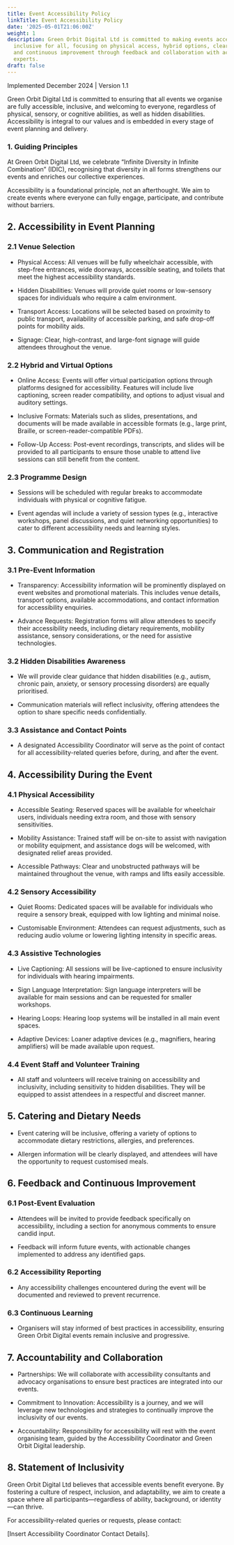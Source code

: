 ```yaml
---
title: Event Accessibility Policy
linkTitle: Event Accessibility Policy
date: '2025-05-01T21:06:00Z'
weight: 1
description: Green Orbit Digital Ltd is committed to making events accessible and
  inclusive for all, focusing on physical access, hybrid options, clear communication,
  and continuous improvement through feedback and collaboration with accessibility
  experts.
draft: false
---
```



<!-- Unsupported block type: table_of_contents -->

Implemented December 2024 | Version 1.1

Green Orbit Digital Ltd is committed to ensuring that all events we organise are fully accessible, inclusive, and welcoming to everyone, regardless of physical, sensory, or cognitive abilities, as well as hidden disabilities. Accessibility is integral to our values and is embedded in every stage of event planning and delivery.

<!-- Unsupported block type: divider -->

### 1. Guiding Principles

At Green Orbit Digital Ltd, we celebrate “Infinite Diversity in Infinite Combination” (IDIC), recognising that diversity in all forms strengthens our events and enriches our collective experiences.

Accessibility is a foundational principle, not an afterthought. We aim to create events where everyone can fully engage, participate, and contribute without barriers.

<!-- Unsupported block type: divider -->

## 2. Accessibility in Event Planning

### 2.1 Venue Selection

- Physical Access: All venues will be fully wheelchair accessible, with step-free entrances, wide doorways, accessible seating, and toilets that meet the highest accessibility standards.

- Hidden Disabilities: Venues will provide quiet rooms or low-sensory spaces for individuals who require a calm environment.

- Transport Access: Locations will be selected based on proximity to public transport, availability of accessible parking, and safe drop-off points for mobility aids.

- Signage: Clear, high-contrast, and large-font signage will guide attendees throughout the venue.

### 2.2 Hybrid and Virtual Options

- Online Access: Events will offer virtual participation options through platforms designed for accessibility. Features will include live captioning, screen reader compatibility, and options to adjust visual and auditory settings.

- Inclusive Formats: Materials such as slides, presentations, and documents will be made available in accessible formats (e.g., large print, Braille, or screen-reader-compatible PDFs).

- Follow-Up Access: Post-event recordings, transcripts, and slides will be provided to all participants to ensure those unable to attend live sessions can still benefit from the content.

### 2.3 Programme Design

- Sessions will be scheduled with regular breaks to accommodate individuals with physical or cognitive fatigue.

- Event agendas will include a variety of session types (e.g., interactive workshops, panel discussions, and quiet networking opportunities) to cater to different accessibility needs and learning styles.

<!-- Unsupported block type: divider -->

## 3. Communication and Registration

### 3.1 Pre-Event Information

- Transparency: Accessibility information will be prominently displayed on event websites and promotional materials. This includes venue details, transport options, available accommodations, and contact information for accessibility enquiries.

- Advance Requests: Registration forms will allow attendees to specify their accessibility needs, including dietary requirements, mobility assistance, sensory considerations, or the need for assistive technologies.

### 3.2 Hidden Disabilities Awareness

- We will provide clear guidance that hidden disabilities (e.g., autism, chronic pain, anxiety, or sensory processing disorders) are equally prioritised.

- Communication materials will reflect inclusivity, offering attendees the option to share specific needs confidentially.

### 3.3 Assistance and Contact Points

- A designated Accessibility Coordinator will serve as the point of contact for all accessibility-related queries before, during, and after the event.

<!-- Unsupported block type: divider -->

## 4. Accessibility During the Event

### 4.1 Physical Accessibility

- Accessible Seating: Reserved spaces will be available for wheelchair users, individuals needing extra room, and those with sensory sensitivities.

- Mobility Assistance: Trained staff will be on-site to assist with navigation or mobility equipment, and assistance dogs will be welcomed, with designated relief areas provided.

- Accessible Pathways: Clear and unobstructed pathways will be maintained throughout the venue, with ramps and lifts easily accessible.

### 4.2 Sensory Accessibility

- Quiet Rooms: Dedicated spaces will be available for individuals who require a sensory break, equipped with low lighting and minimal noise.

- Customisable Environment: Attendees can request adjustments, such as reducing audio volume or lowering lighting intensity in specific areas.

### 4.3 Assistive Technologies

- Live Captioning: All sessions will be live-captioned to ensure inclusivity for individuals with hearing impairments.

- Sign Language Interpretation: Sign language interpreters will be available for main sessions and can be requested for smaller workshops.

- Hearing Loops: Hearing loop systems will be installed in all main event spaces.

- Adaptive Devices: Loaner adaptive devices (e.g., magnifiers, hearing amplifiers) will be made available upon request.

### 4.4 Event Staff and Volunteer Training

- All staff and volunteers will receive training on accessibility and inclusivity, including sensitivity to hidden disabilities. They will be equipped to assist attendees in a respectful and discreet manner.

<!-- Unsupported block type: divider -->

## 5. Catering and Dietary Needs

- Event catering will be inclusive, offering a variety of options to accommodate dietary restrictions, allergies, and preferences.

- Allergen information will be clearly displayed, and attendees will have the opportunity to request customised meals.

<!-- Unsupported block type: divider -->

## 6. Feedback and Continuous Improvement

### 6.1 Post-Event Evaluation

- Attendees will be invited to provide feedback specifically on accessibility, including a section for anonymous comments to ensure candid input.

- Feedback will inform future events, with actionable changes implemented to address any identified gaps.

### 6.2 Accessibility Reporting

- Any accessibility challenges encountered during the event will be documented and reviewed to prevent recurrence.

### 6.3 Continuous Learning

- Organisers will stay informed of best practices in accessibility, ensuring Green Orbit Digital events remain inclusive and progressive.

<!-- Unsupported block type: divider -->

## 7. Accountability and Collaboration

- Partnerships: We will collaborate with accessibility consultants and advocacy organisations to ensure best practices are integrated into our events.

- Commitment to Innovation: Accessibility is a journey, and we will leverage new technologies and strategies to continually improve the inclusivity of our events.

- Accountability: Responsibility for accessibility will rest with the event organising team, guided by the Accessibility Coordinator and Green Orbit Digital leadership.

<!-- Unsupported block type: divider -->

## 8. Statement of Inclusivity

Green Orbit Digital Ltd believes that accessible events benefit everyone. By fostering a culture of respect, inclusion, and adaptability, we aim to create a space where all participants—regardless of ability, background, or identity—can thrive.

For accessibility-related queries or requests, please contact:

[Insert Accessibility Coordinator Contact Details].